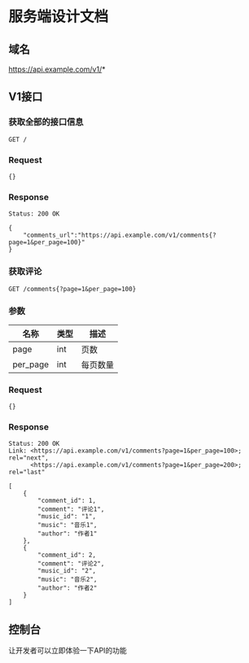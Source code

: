 # 服务端设计文档
## 域名
https://api.example.com/v1/*
## V1接口
### 获取全部的接口信息
```
GET /
```

### Request
```
{}
```

### Response
```
Status: 200 OK

{
    "comments_url":"https://api.example.com/v1/comments{?page=1&per_page=100}"        
}
```
### 获取评论
```
GET /comments{?page=1&per_page=100}
```

### 参数

| 名称       | 类型   | 描述   |
| -------- | ---- | ---- |
| page     | int  | 页数   |
| per_page | int  | 每页数量 |


### Request
```
{}
```

### Response
```
Status: 200 OK
Link: <https://api.example.com/v1/comments?page=1&per_page=100>; rel="next",
      <https://api.example.com/v1/comments?page=1&per_page=200>; rel="last"

[
    {
        "comment_id": 1, 
        "comment": "评论1", 
        "music_id": "1", 
        "music": "音乐1", 
        "author": "作者1"
    }, 
    {
        "comment_id": 2, 
        "comment": "评论2", 
        "music_id": "2", 
        "music": "音乐2", 
        "author": "作者2"
    }
]
```
## 控制台
让开发者可以立即体验一下API的功能




